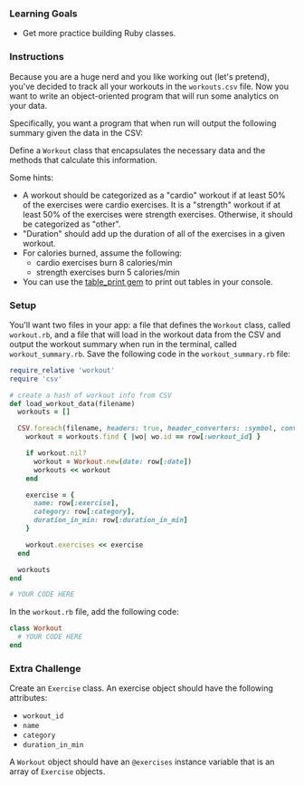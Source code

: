 ### Learning Goals

* Get more practice building Ruby classes.

### Instructions

Because you are a huge nerd and you like working out (let's pretend), you've decided to track all your workouts in the `workouts.csv` file. Now you want to write an object-oriented program that will run some analytics on your data.

Specifically, you want a program that when run will output the following summary given the data in the CSV:

Define a `Workout` class that encapsulates the necessary data and the methods that calculate this information.

Some hints:

* A workout should be categorized as a "cardio" workout if at least 50% of the exercises were cardio exercises. It is a "strength" workout if at least 50% of the exercises were strength exercises. Otherwise, it should be categorized as "other".
* "Duration" should add up the duration of all of the exercises in a given workout.
* For calories burned, assume the following:
  * cardio exercises burn 8 calories/min
  * strength exercises burn 5 calories/min
* You can use the [table_print gem](https://github.com/arches/table_print) to print out tables in your console.

### Setup

You'll want two files in your app: a file that defines the `Workout` class, called `workout.rb`, and a file that will load in the workout data from the CSV and output the workout summary when run in the terminal, called `workout_summary.rb`.  Save the following code in the `workout_summary.rb` file:

```ruby
require_relative 'workout'
require 'csv'

# create a hash of workout info from CSV
def load_workout_data(filename)
  workouts = []

  CSV.foreach(filename, headers: true, header_converters: :symbol, converters: :numeric) do |row|
    workout = workouts.find { |wo| wo.id == row[:workout_id] }

    if workout.nil?
      workout = Workout.new(date: row[:date])
      workouts << workout
    end

    exercise = {
      name: row[:exercise],
      category: row[:category],
      duration_in_min: row[:duration_in_min]
    }

    workout.exercises << exercise
  end

  workouts
end

# YOUR CODE HERE

```

In the `workout.rb` file, add the following code:

```ruby
class Workout
  # YOUR CODE HERE
end
```

### Extra Challenge

Create an `Exercise` class.  An exercise object should have the following attributes:

- `workout_id`
- `name`
- `category`
- `duration_in_min`

A `Workout` object should have an `@exercises` instance variable that is an array of `Exercise` objects.
